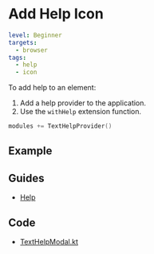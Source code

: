 # Add Help Icon

```yaml
level: Beginner
targets:
  - browser
tags:
  - help
  - icon
```

To add help to an element:

1. Add a help provider to the application.
1. Use the `withHelp` extension function.

```kotlin
modules += TextHelpProvider()
```

## Example

<div data-zk-enrich="TextHelpModal"></div>

## Guides

- [Help](/doc/guides/browser/builtin/Help.md)

## Code

- [TextHelpModal.kt](/cookbook/src/jsMain/kotlin/zakadabar/cookbook/browser/help/TextHelpModal.kt)

